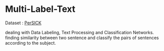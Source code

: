 # Multi-Label-Text

Dataset : [PerSICK](https://github.com/Ledengary/COPER/blob/main/Datasets/PerSICK.csv)

dealing with Data Labeling, Text Processing and Classification Networks.
finding similarity between two sentence and classify the pairs of sentences according to the subject.
 
